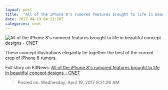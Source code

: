 ```yaml
---
layout: post
title:  "All of the iPhone 8's rumored features brought to life in beautiful concept designs     - CNET"
date: 2017-04-19 04:21:26Z
categories: cnet
---
```


![All of the iPhone 8's rumored features brought to life in beautiful concept designs     - CNET](https://cnet1.cbsistatic.com/img/dcpE4QvaW3u8GMRPaKTx-BGKUjU=/670x503/2017/03/16/cc33949d-778e-4766-88bf-862d70b08a51/gaborbalogh5.jpg)

These concept illustrations elegantly tie together the best of the current crop of iPhone 8 rumors.


Full story on F3News: [All of the iPhone 8's rumored features brought to life in beautiful concept designs     - CNET](http://www.f3nws.com/n/byFHJE)

> Posted on: Wednesday, April 19, 2017 9:21:26 AM
